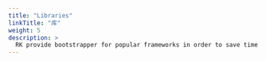 ```yaml
---
title: "Libraries"
linkTitle: "库"
weight: 5
description: >
  RK provide bootstrapper for popular frameworks in order to save time for learning complex initializing process.
---
```

